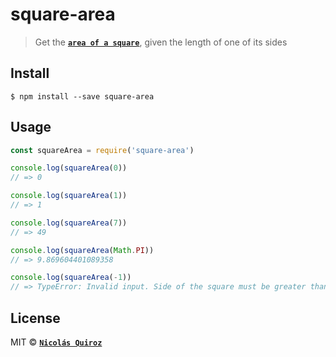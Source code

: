 # square-area

> Get the **[`area of a square`](https://en.wikipedia.org/wiki/Square#Perimeter_and_area)**, given the length of one of its sides


## Install

```
$ npm install --save square-area
```


## Usage

```js
const squareArea = require('square-area')

console.log(squareArea(0))
// => 0

console.log(squareArea(1))
// => 1

console.log(squareArea(7))
// => 49

console.log(squareArea(Math.PI))
// => 9.869604401089358

console.log(squareArea(-1))
// => TypeError: Invalid input. Side of the square must be greater than or equal to 0
```


## License

MIT © **[`Nicolás Quiroz`](https://nicolasquiroz.com)**
